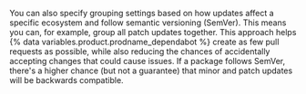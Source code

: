 You can also specify grouping settings based on how updates affect a specific ecosystem and follow semantic versioning (SemVer). This means you can, for example, group all patch updates together. This approach helps {% data variables.product.prodname_dependabot %} create as few pull requests as possible, while also reducing the chances of accidentally accepting changes that could cause issues. If a package follows SemVer, there's a higher chance (but not a guarantee) that minor and patch updates will be backwards compatible.